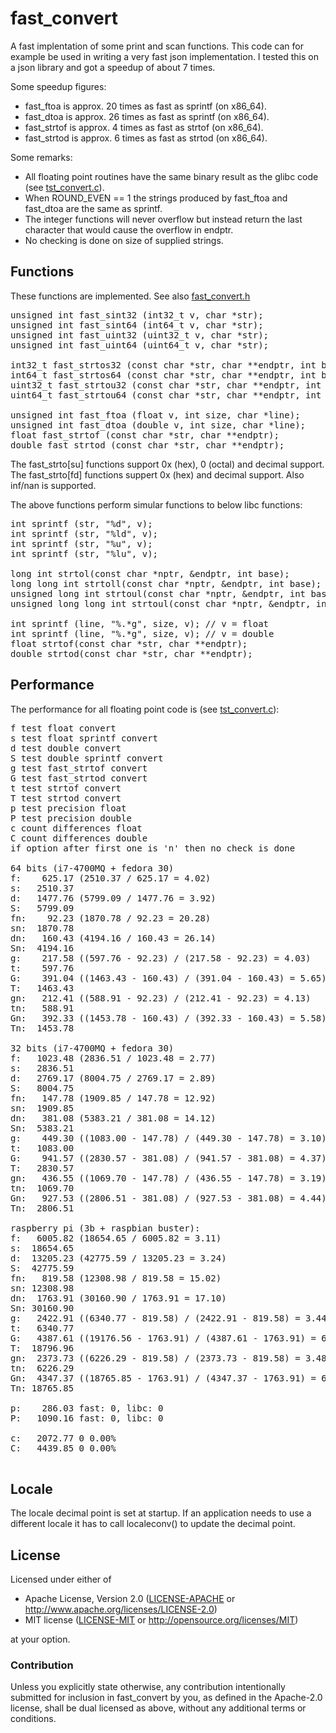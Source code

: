 fast\_convert
=============

A fast implentation of some print and scan functions. This code can for example be used in writing a very fast json implementation. I tested this on a json library and got a speedup of about 7 times.

Some speedup figures:

 * fast\_ftoa is approx. 20 times as fast as sprintf (on x86\_64).
 * fast\_dtoa is approx. 26 times as fast as sprintf (on x86\_64).
 * fast\_strtof is approx. 4 times as fast as strtof (on x86\_64).
 * fast\_strtod is approx. 6 times as fast as strtod (on x86\_64).

Some remarks:

 * All floating point routines have the same binary result as the glibc code (see [tst_convert.c](tst_convert.c)).
 * When ROUND\_EVEN == 1 the strings produced by fast\_ftoa and fast\_dtoa are the same as sprintf.
 * The integer functions  will never overflow but instead return the last character that would cause the overflow in endptr.
 * No checking is done on size of supplied strings.

## Functions

These functions are implemented. See also [fast_convert.h](fast_convert.h)

<pre>
unsigned int fast_sint32 (int32_t v, char *str);
unsigned int fast_sint64 (int64_t v, char *str);
unsigned int fast_uint32 (uint32_t v, char *str);
unsigned int fast_uint64 (uint64_t v, char *str);

int32_t fast_strtos32 (const char *str, char **endptr, int base);
int64_t fast_strtos64 (const char *str, char **endptr, int base);
uint32_t fast_strtou32 (const char *str, char **endptr, int base);
uint64_t fast_strtou64 (const char *str, char **endptr, int base);

unsigned int fast_ftoa (float v, int size, char *line);
unsigned int fast_dtoa (double v, int size, char *line);
float fast_strtof (const char *str, char **endptr);
double fast_strtod (const char *str, char **endptr);
</pre>

The fast\_strto[su] functions support 0x (hex), 0 (octal) and decimal support. <br>
The fast\_strto[fd] functions suppert 0x (hex) and decimal support. Also inf/nan is supported. <br>

The above functions perform simular functions to below libc functions:

<pre>
int sprintf (str, "%d", v);
int sprintf (str, "%ld", v);
int sprintf (str, "%u", v);
int sprintf (str, "%lu", v);

long int strtol(const char *nptr, &endptr, int base);
long long int strtoll(const char *nptr, &endptr, int base);
unsigned long int strtoul(const char *nptr, &endptr, int base);
unsigned long long int strtoul(const char *nptr, &endptr, int base);

int sprintf (line, "%.*g", size, v); // v = float
int sprintf (line, "%.*g", size, v); // v = double
float strtof(const char *str, char **endptr);
double strtod(const char *str, char **endptr);
</pre>

## Performance

The performance for all floating point code is (see [tst_convert.c](tst_convert.c)):

<pre>
f test float convert
s test float sprintf convert
d test double convert
S test double sprintf convert
g test fast_strtof convert
G test fast_strtod convert
t test strtof convert
T test strtod convert
p test precision float
P test precision double
c count differences float
C count differences double
if option after first one is 'n' then no check is done

64 bits (i7-4700MQ + fedora 30)
f:    625.17 (2510.37 / 625.17 = 4.02)
s:   2510.37
d:   1477.76 (5799.09 / 1477.76 = 3.92)
S:   5799.09
fn:    92.23 (1870.78 / 92.23 = 20.28)
sn:  1870.78
dn:   160.43 (4194.16 / 160.43 = 26.14)
Sn:  4194.16
g:    217.58 ((597.76 - 92.23) / (217.58 - 92.23) = 4.03)
t:    597.76
G:    391.04 ((1463.43 - 160.43) / (391.04 - 160.43) = 5.65)
T:   1463.43
gn:   212.41 ((588.91 - 92.23) / (212.41 - 92.23) = 4.13)
tn:   588.91
Gn:   392.33 ((1453.78 - 160.43) / (392.33 - 160.43) = 5.58)
Tn:  1453.78

32 bits (i7-4700MQ + fedora 30)
f:   1023.48 (2836.51 / 1023.48 = 2.77)
s:   2836.51
d:   2769.17 (8004.75 / 2769.17 = 2.89)
S:   8004.75
fn:   147.78 (1909.85 / 147.78 = 12.92)
sn:  1909.85
dn:   381.08 (5383.21 / 381.08 = 14.12)
Sn:  5383.21
g:    449.30 ((1083.00 - 147.78) / (449.30 - 147.78) = 3.10)
t:   1083.00
G:    941.57 ((2830.57 - 381.08) / (941.57 - 381.08) = 4.37)
T:   2830.57
gn:   436.55 ((1069.70 - 147.78) / (436.55 - 147.78) = 3.19)
tn:  1069.70
Gn:   927.53 ((2806.51 - 381.08) / (927.53 - 381.08) = 4.44)
Tn:  2806.51

raspberry pi (3b + raspbian buster):
f:   6005.82 (18654.65 / 6005.82 = 3.11)
s:  18654.65
d:  13205.23 (42775.59 / 13205.23 = 3.24)
S:  42775.59
fn:   819.58 (12308.98 / 819.58 = 15.02)
sn: 12308.98
dn:  1763.91 (30160.90 / 1763.91 = 17.10)
Sn: 30160.90
g:   2422.91 ((6340.77 - 819.58) / (2422.91 - 819.58) = 3.44)
t:   6340.77
G:   4387.61 ((19176.56 - 1763.91) / (4387.61 - 1763.91) = 6.64)
T:  18796.96
gn:  2373.73 ((6226.29 - 819.58) / (2373.73 - 819.58) = 3.48)
tn:  6226.29
Gn:  4347.37 ((18765.85 - 1763.91) / (4347.37 - 1763.91) = 6.58)
Tn: 18765.85

p:    286.03 fast: 0, libc: 0
P:   1090.16 fast: 0, libc: 0

c:   2072.77 0 0.00%
C:   4439.85 0 0.00%

</pre>

## Locale 

The locale decimal point is set at startup. If an application needs to use a different locale it has to call localeconv() to update the decimal point.

## License
  
Licensed under either of
      
 * Apache License, Version 2.0 ([LICENSE-APACHE](LICENSE-APACHE) or http://www.apache.org/licenses/LICENSE-2.0)
 * MIT license ([LICENSE-MIT](LICENSE-MIT) or http://opensource.org/licenses/MIT)
    
at your option.
    
### Contribution
      
Unless you explicitly state otherwise, any contribution intentionally submitted
for inclusion in fast\_convert by you, as defined in the Apache-2.0 license, shall be
dual licensed as above, without any additional terms or conditions.
